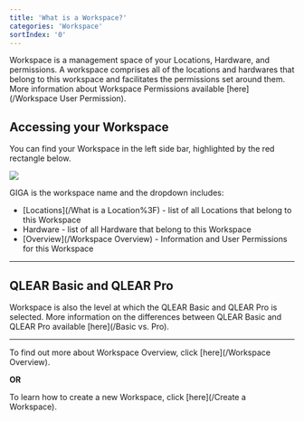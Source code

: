 ```yaml
---
title: 'What is a Workspace?'
categories: 'Workspace'
sortIndex: '0'
---
```

Workspace is a management space of your Locations, Hardware, and permissions. A workspace comprises all of the locations and hardwares that belong to this workspace and facilitates the permissions set around them. More information about Workspace Permissions available [here](/Workspace User Permission).

## Accessing your Workspace

You can find your Workspace in the left side bar, highlighted by the red rectangle below. 

![](https://cloud.githubusercontent.com/assets/26155270/23688895/19bc34c6-03f2-11e7-80da-3c4e5a4932ad.jpg)

GIGA is the workspace name and the dropdown includes:

- [Locations](/What is a Location%3F) - list of all Locations that belong to this Workspace
- Hardware - list of all Hardware that belong to this Workspace
- [Overview](/Workspace Overview) - Information and User Permissions for this Workspace

------

## QLEAR Basic and QLEAR Pro

Workspace is also the level at which the QLEAR Basic and QLEAR Pro is selected. More information on the differences between QLEAR Basic and QLEAR Pro available [here](/Basic vs. Pro).

-----

To find out more about Workspace Overview, click [here](/Workspace Overview).  

**OR**
  
To learn how to create a new Workspace, click [here](/Create a Workspace).

